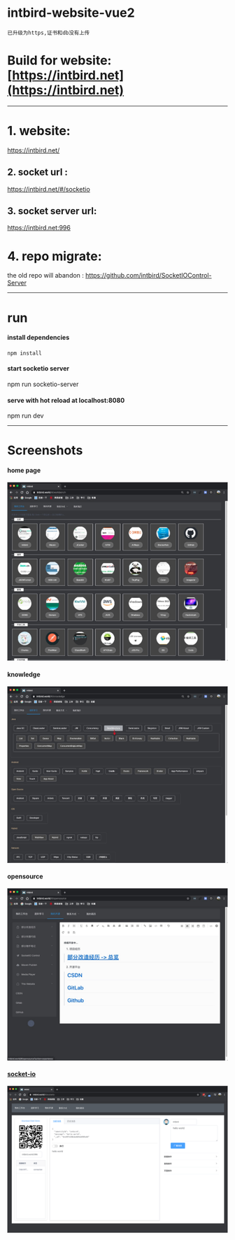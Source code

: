 # intbird-website-vue2

`已升级为https,证书和db没有上传`

# Build for website: [https://intbird.net](https://intbird.net)
------
# 1. website:
 https://intbird.net/

## 2. socket url :
   https://intbird.net/#/socketio

## 3. socket server url:
   https://intbird.net:996

# 4. repo migrate:
the old repo will abandon :
 https://github.com/intbird/SocketIOControl-Server

------

# run
#### install dependencies
```
npm install
```


#### start socketio server
npm run socketio-server

#### serve with hot reload at localhost:8080
npm run dev

------

# Screenshots
#### home page
![截图](./gituser/home1.png)

#### knowledge
![截图](./gituser/home2.png)

#### opensource
![截图](./gituser/home3.png)

#### [socket-io](https://github.com/intbird/SocketIOControl-Server)
![截图](./gituser/home4.png)
